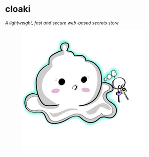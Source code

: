 # cloaki


*A lightweight, fast and secure web-based secrets store*

<p align="center">
<img style="text-align: center;" display="block" width="400" height="400" title="Cloaki" src="https://github.com/zalgonoise/cloaki/blob/media/cloaki.png">
</p>
